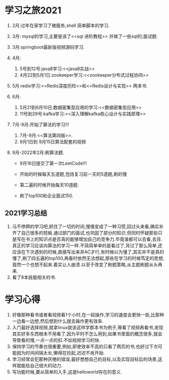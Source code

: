 # 学习之旅2021

1. 2月:过年在家学习了微服务,shell 简单脚本的学习.

2. 3月: mysql的学习,主要是读了<<sql 进阶教程>>  并做了一些sql的;面试题.

3. 3月:springboot最新版视频源码学习.

4. 4月:

   1. 5号到12号:java8学习:<<java8实战>>
   2. 4月22到5月1日:zookeeper学习:<<zookeeper分布式过程协同>>

5. 5月:redis学习:<<Redis深度历险>>和<<Redis设计与实现>> 两本书.

6. 6月:

   1. 5月21到6月10日:数据密集型应用的学习:<<数据密集型应用>>
   2. 11号到29号:kafka学习:<<深入理解kafka核心设计与实践原理>>

7. 7月-9月:开始了算法的学习!!!

   1. 7月-9月:<<算法第四版>>.
   2. 9月1日到 9月15日算法配套的视频

8. 9月-2022年2月:刷算法题.

   - 9月16日提交了第一次LeetCode!!!

   - 开始的时候每天五道题,包括复习前一天的5道题,刷的慢
   - 第二遍的时候开始每天10道题.
   - 刷了top100和企业面试150.

## 2021学习总结

1. 马不停蹄的学习吧,抓住了一切的时间,慢慢变成了一种习惯,回过头来看,确实补齐了自己很多的短板.通过部门的面试,也巩固了部分的知识,但同时怀疑那些只是写在书上的知识点是否真的能够增加自己的竞争力.毕竟谁都可以去看,去背.真正的学习应该向算法的学习一样.不简简单单的是看过了,背过了那么简单,还应该在下次遇到的时候,直接写出来并AC才行,有时候以为懂了,其实并不是真的懂了,刷了四五遍的top100,再看时依然无法想起,那些在学习的时候笃定的思想,竟然一个也想不起来.着实让人崩溃.以至于改变了刷题策略,从主题刷题从头再来.
2. 看了8本技能相关的书.

# 学习心得

1. 好像那种看书或者看视频看1个小时,在一起操作,学习的速度会更快一些,比那种一边看一边想,然后想到什么就去操作更有效率.
2. 入门最好选择视频,就拿linux就该这样学那本书为例子,等看了视频再看书,发现其实好多东西根本不用看了,因为平时不怎么用到,如果书里面的概念很多,就会导致看的慢,一点一点的扣.不如视频学习的快.
3. 保持学习的节奏也很重要,例如,即使效率不高的只看了两页的书,也好过下次可能因为时间间隔太长,懒得在捡起,迟迟不肯开始.
4. 学习经常会犯那种厌倦的错误,最好想想自己的目标,以及实现目标后的场景,这样就能给自己很大的动力.
5. 写功能时候,要从简单的入手,这是helloworld存在的意义.
